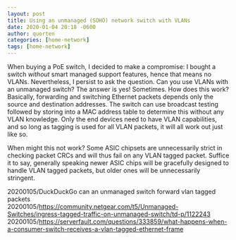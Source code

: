 ```yaml
---
layout: post
title: Using an unmanaged (SOHO) network switch with VLANs
date: 2020-01-04 20:18 -0600
author: quorten
categories: [home-network]
tags: [home-network]
---
```


When buying a PoE switch, I decided to make a compromise: I bought a
switch _without_ smart managed support features, hence that means no
VLANs.  Nevertheless, I persist to ask the question.  Can you use
VLANs with an unmanaged switch?  The answer is yes!  Sometimes.  How
does this work?  Basically, forwarding and switching Ethernet packets
depends only the source and destination addresses.  The switch can use
broadcast testing followed by storing into a MAC address table to
determine this without any VLAN knowledge.  Only the end devices need
to have VLAN capabilities, and so long as tagging is used for all VLAN
packets, it will all work out just like so.

When might this not work?  Some ASIC chipsets are unnecessarily strict
in checking packet CRCs and will thus fail on any VLAN tagged packet.
Suffice it to say, generally speaking newer ASIC chips will be
gracefully designed to handle VLAN tagged packets, but older ones will
be unnecessarily stringent.

20200105/DuckDuckGo can an unmanaged switch forward vlan tagged packets  
20200105/https://community.netgear.com/t5/Unmanaged-Switches/ingress-tagged-traffic-on-unmanaged-switch/td-p/1122243  
20200105/https://serverfault.com/questions/333859/what-happens-when-a-consumer-switch-receives-a-vlan-tagged-ethernet-frame
